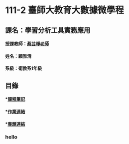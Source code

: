 # 111-2 臺師大教育大數據微學程
## 課名：學習分析工具實務應用
#### 授課教師：[蔡芸琤老師]()
#### 姓名：顧雅清
#### 系級：衛教系1年級
## 目錄
#### *[課程筆記]()
#### *[作業連結]()
#### *[專題連結]()

### hello

